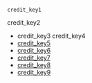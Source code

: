 ```ngMeta
credit_key1
```

credit_key2
* credit_key3
credit_key4
* [credit_key5](https://www.debt.org/credit/)
* [credit_key6](https://www.debt.org/credit/)
* [credit_key7](https://www.creditkarma.com/credit-scores)
* [credit_key8](https://www.investopedia.com/terms/c/collateral.asp)
* [credit_key9](https://www.investopedia.com/terms/l/loan.asp)
